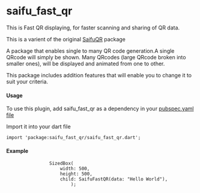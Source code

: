 # saifu_fast_qr

This is Fast QR displaying, for faster scanning and sharing of QR data.

This is a varient of the original [SaifuQR](https://pub.dev/packages/saifu_qr) package

A package that enables single to many QR code generation.A single QRcode will simply be shown. Many QRcodes (large QRcode broken into smaller ones), will be displayed and animated from one to other.

This package includes addition features that will enable you to change it to suit your criteria.

#### Usage

To use this plugin, add saifu_fast_qr as a dependency in your [pubspec.yaml file](https://flutter.dev/docs/development/packages-and-plugins/using-packages)

Import it into your dart file

    import 'package:saifu_fast_qr/saifu_fast_qr.dart';

#### Example

                    SizedBox(
                        width: 500,
                        height: 500,
                        child: SaifuFastQR(data: "Hello World"),
                            );
